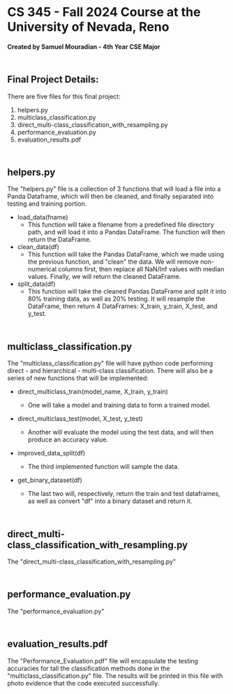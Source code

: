 # CS 345 - Fall 2024 Course at the University of Nevada, Reno
#### Created by Samuel Mouradian - 4th Year CSE Major<br>

## <br>Final Project Details:
There are five files for this final project:
1. helpers.py
2. multiclass_classification.py
3. direct_multi-class_classification_with_resampling.py
4. performance_evaluation.py
5. evaluation_results.pdf


## <br>helpers.py
The "helpers.py" file is a collection of 3 functions that will load a file into a Panda Dataframe, which will then be cleaned, and finally separated into testing and training portion.<br>

- load_data(fname)
    - This function will take a filename from a predefined file directory path, and will load it into a Pandas DataFrame. The function will then return the DataFrame.
- clean_data(df)
    - This function will take the Pandas DataFrame, which we made using the previous function, and "clean" the data. We will remove non-numerical columns first, then replace all NaN/Inf values with median values. Finally, we will return the cleaned DataFrame.
- split_data(df)
    - This function will take the cleaned Pandas DataFrame and split it into 80% training data, as well as 20% testing. It will resample the DataFrame, then return 4 DataFrames: X_train, y_train, X_test, and y_test.<br>

## <br>multiclass_classification.py
The "multiclass_classification.py" file will have python code performing direct - and hierarchical - multi-class classification. There will also be a series of new functions that will be implemented:<br>

- direct_multiclass_train(model_name, X_train, y_train)
    - One will take a model and training data to form a trained model.
- direct_multiclass_test(model, X_test, y_test)
    - Another will evaluate the model using the test data, and will then produce an accuracy value.<br>


- improved_data_split(df)
    - The third implemented function will sample the data.
- get_binary_dataset(df)
    - The last two will, respectively, return the train and test dataframes, as well as convert "df" into a binary dataset and return it.<br>

## <br>direct_multi-class_classification_with_resampling.py
The "direct_multi-class_classification_with_resampling.py"<br>

## <br>performance_evaluation.py
The "performance_evaluation.py"<br>

## <br>evaluation_results.pdf
The "Performance_Evaluation.pdf" file will encapsulate the testing accuracies for tall the classification methods done in the "multiclass_classification.py" file. The results will be printed in this file with photo evidence that the code executed successfully.